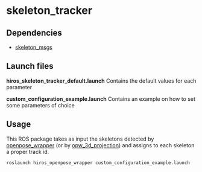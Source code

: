 # skeleton_tracker


## Dependencies
* [skeleton\_msgs](https://gitlab.com/hi-ros/skeleton_msgs)


## Launch files
**hiros\_skeleton\_tracker\_default.launch**
Contains the default values for each parameter

**custom\_configuration\_example.launch**
Contains an example on how to set some parameters of choice


## Usage
This ROS package takes as input the skeletons detected by [openpose\_wrapper](https://gitlab.com/hi-ros/openpose_wrapper)
(or by [opw\_3d\_projection](https://gitlab.com/hi-ros/opw_3d_projection)) and assigns to each skeleton a proper track id.

```
roslaunch hiros_openpose_wrapper custom_configuration_example.launch
```
